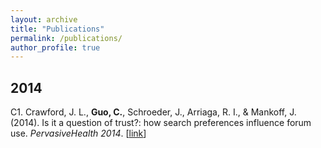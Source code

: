 ```yaml
---
layout: archive
title: "Publications"
permalink: /publications/
author_profile: true
---
```


## 2014
C1. Crawford, J. L., **Guo, C.**, Schroeder, J., Arriaga, R. I., & Mankoff, J. (2014). Is it a question of trust?: how search preferences influence forum use. *PervasiveHealth 2014*. [<a href='https://dl.acm.org/citation.cfm?id=2686910'><u>link</u></a>]
